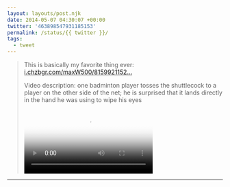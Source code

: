 ```yaml
---
layout: layouts/post.njk
date: 2014-05-07 04:30:07 +00:00
twitter: '463898547931185153'
permalink: /status/{{ twitter }}/
tags: 
  - tweet
---
```


> This is basically my favorite thing ever: [i.chzbgr.com/maxW500/8159921152…](https://i.chzbgr.com/maxW500/8159921152/hE210F9DF/)
> 
> <p class="sr-only">Video description: one badminton player tosses the shuttlecock to a player on the other side of the net; he is surprised that it lands directly in the hand he was using to wipe his eyes</p>
> 
> <video controls loop preload="metadata" poster="/img/GGlfMmeb0AATv5a.jpg"><source src="/img/GGlfMmeb0AATv5a.mp4">Your browser does not support the video tag.</video>

---
